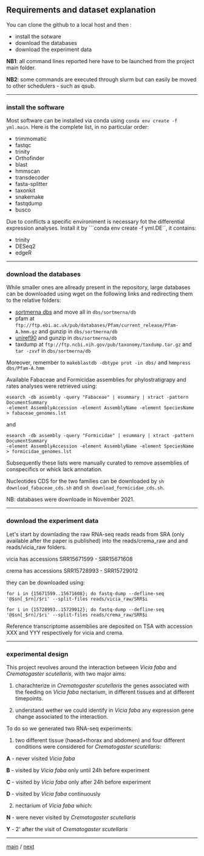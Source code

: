 ## Requirements and dataset explanation

You can clone the github to a local host and then :

- install the sotware
- download the databases
- download the experiment data

**NB1**: all command lines reported here have to be launched from the project main folder.

**NB2**: some commands are executed through slurm but can easily be moved to other schedulers - such as qsub.

---

### install the software

Most software can be installed via conda using ```conda env create -f yml.main```. Here is the complete list, in no particular order:

- trimmomatic
- fastqc
- trinity
- Orthofinder
- blast
- hmmscan
- transdecoder
- fasta-splitter
- taxonkit
- snakemake
- fastqdump
- busco

Due to conflicts a specific environiment is necessary fot the differential expression analyses. Install it by ```conda env create -f yml.DE``, it contains:

- trinity
- DESeq2
- edgeR

---

### download the databases 

While smaller ones are allready present in the repository,
large databases can be downloaded using wget on the following links and redirecting them to the relative folders:

- [sortmerna dbs](https://github.com/biocore/sortmerna/tree/master/data/rRNA_databases) and move all in ```dbs/sortmerna/db```
- pfam at ```ftp://ftp.ebi.ac.uk/pub/databases/Pfam/current_release/Pfam-A.hmm.gz``` and gunzip in ```dbs/sortmerna/db```
- [uniref90](https://ftp.uniprot.org/pub/databases/uniprot/uniref/uniref90/uniref90.fasta.gz) and gunzip in ```dbs/sortmerna/db```
- taxdump at ```ftp://ftp.ncbi.nih.gov/pub/taxonomy/taxdump.tar.gz``` and ```tar -zxvf``` in ```dbs/sortmerna/db```

Moreover, remember to ```makeblastdb -dbtype prot -in dbs/``` and ```hmmpress dbs/Pfam-A.hmm```

Available Fabaceae and Formicidae assemblies for phylostratigrapy and rates analyses were retrieved using:

```
esearch -db assembly -query "Fabaceae" | esummary | xtract -pattern DocumentSummary 
-element AssemblyAccession -element AssemblyName -element SpeciesName > fabaceae_genomes.lst
```
and

```
esearch -db assembly -query "Formicidae" | esummary | xtract -pattern DocumentSummary
-element AssemblyAccession -element AssemblyName -element SpeciesName > formicidae_genomes.lst
```

Subsequently these lists were manually curated to remove assemblies of conspecifics or whick lack annotation.
 
Nucleotides CDS for the two families can be downloaded by ```sh download_fabaceae_cds.sh``` and ```sh download_formicidae_cds.sh```.

NB: databases were downloade in November 2021.

---

### download the experiment data

Let's start by downlading the raw RNA-seq reads reads from SRA (only available after the paper is published) into the reads/crema_raw and and reads/vicia_raw folders.

vicia has accessions SRR15671599 - SRR15671608

crema has accessions SRR15728993 - SRR15729012

they can be downloaded using:

```for i in {15671599..15671608}; do fastq-dump --defline-seq '@$sn[_$rn]/$ri' --split-files reads/vicia_raw/SRR$i```

```for i in {15728993..15729012}; do fastq-dump --defline-seq '@$sn[_$rn]/$ri' --split-files reads/crema_raw/SRR$i```

Reference transcriptome assemblies are deposited on TSA with accession XXX and YYY respectively for vicia and crema.

---

### experimental design

This project revolves around the interaction between _Vicia faba_ and _Crematogaster scutellaris_, with two major aims:

1. charachterize in _Crematogaster scutellaris_ the genes associated with the feeding on _Vicia faba_ nectarium, 
in different tissues and at different timepoints.

2. understand wether we could identify in _Vicia faba_ any expression gene change associated to the interaction.

To do so we generated two RNA-seq experiments:

1. two different tissue (haead+thorax and abdomen) and four different conditions were considered for _Crematogaster scutellaris_:

**A**  -  never visited _Vicia faba_

**B**  -  visited by _Vicia faba_ only until 24h before experiment

**C**  -  visited by _Vicia faba_ only after 24h before experiment 

**D**  -  visited by _Vicia faba_ continuously

2. nectarium of _Vicia faba_ which:

**N**  -  were never visited by _Crematogaster scutellaris_

**Y**  -  2' after the visit of _Crematogaster scutellaris_

---

[main](https://github.com/for-giobbe/PAINT) / [next](https://github.com/for-giobbe/PAINT/blob/main/markdowns/part_1.md)
